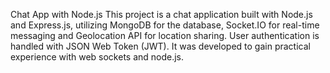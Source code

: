 Chat App with Node.js
This project is a chat application built with Node.js and Express.js, utilizing MongoDB for the database, Socket.IO for real-time messaging and Geolocation API for location sharing. User authentication is handled with JSON Web Token (JWT). It was developed to gain practical experience with web sockets and node.js.
